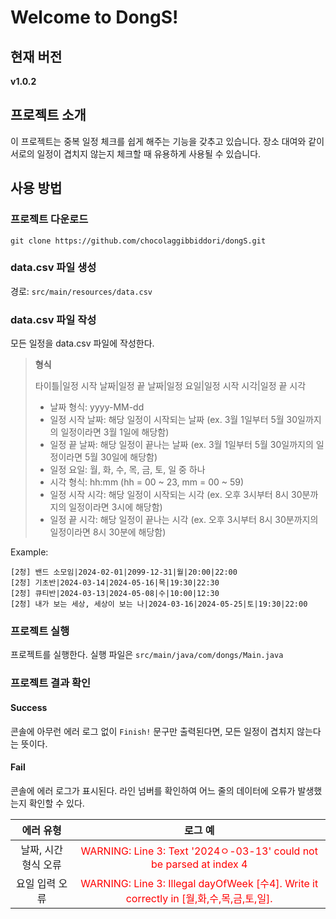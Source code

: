# Welcome to DongS!

## 현재 버전

**v1.0.2**

## 프로젝트 소개

이 프로젝트는 중복 일정 체크를 쉽게 해주는 기능을 갖추고 있습니다. 장소 대여와 같이 서로의 일정이 겹치지 않는지 체크할 때 유용하게 사용될 수 있습니다.

## 사용 방법

### 프로젝트 다운로드

   ```shell
   git clone https://github.com/chocolaggibbiddori/dongS.git
   ```

### data.csv 파일 생성

경로: `src/main/resources/data.csv`

### data.csv 파일 작성

모든 일정을 data.csv 파일에 작성한다.  

> **형식**
> 
> 타이틀|일정 시작 날짜|일정 끝 날짜|일정 요일|일정 시작 시각|일정 끝 시각
> - 날짜 형식: yyyy-MM-dd
> - 일정 시작 날짜: 해당 일정이 시작되는 날짜 (ex. 3월 1일부터 5월 30일까지의 일정이라면 3월 1일에 해당함)
> - 일정 끝 날짜: 해당 일정이 끝나는 날짜 (ex. 3월 1일부터 5월 30일까지의 일정이라면 5월 30일에 해당함)
> - 일정 요일: 월, 화, 수, 목, 금, 토, 일 중 하나
> - 시각 형식: hh:mm (hh = 00 ~ 23, mm = 00 ~ 59)
> - 일정 시작 시각: 해당 일정이 시작되는 시각 (ex. 오후 3시부터 8시 30분까지의 일정이라면 3시에 해당함)
> - 일정 끝 시각: 해당 일정이 끝나는 시각 (ex. 오후 3시부터 8시 30분까지의 일정이라면 8시 30분에 해당함)

Example:

   ```csv
   [2청] 밴드 소모임|2024-02-01|2099-12-31|월|20:00|22:00
   [2청] 기초반|2024-03-14|2024-05-16|목|19:30|22:30
   [2청] 큐티반|2024-03-13|2024-05-08|수|10:00|12:30
   [2청] 내가 보는 세상, 세상이 보는 나|2024-03-16|2024-05-25|토|19:30|22:00
   ```

### 프로젝트 실행

프로젝트를 실행한다. 실행 파일은 `src/main/java/com/dongs/Main.java`

### 프로젝트 결과 확인

#### Success

콘솔에 아무런 에러 로그 없이 `Finish!` 문구만 출력된다면, 모든 일정이 겹치지 않는다는 뜻이다.

#### Fail

콘솔에 에러 로그가 표시된다. 라인 넘버를 확인하여 어느 줄의 데이터에 오류가 발생했는지 확인할 수 있다.

|    에러 유형     |                                                      로그 예                                                      |
|:------------:|:--------------------------------------------------------------------------------------------------------------:|
| 날짜, 시간 형식 오류 |       <span style="color:red">WARNING: Line 3: Text '2024ㅇ-03-13' could not be parsed at index 4</span>        |
|   요일 입력 오류   | <span style="color:red">WARNING: Line 3: Illegal dayOfWeek [수4]. Write it correctly in [월,화,수,목,금,토,일].</span> |